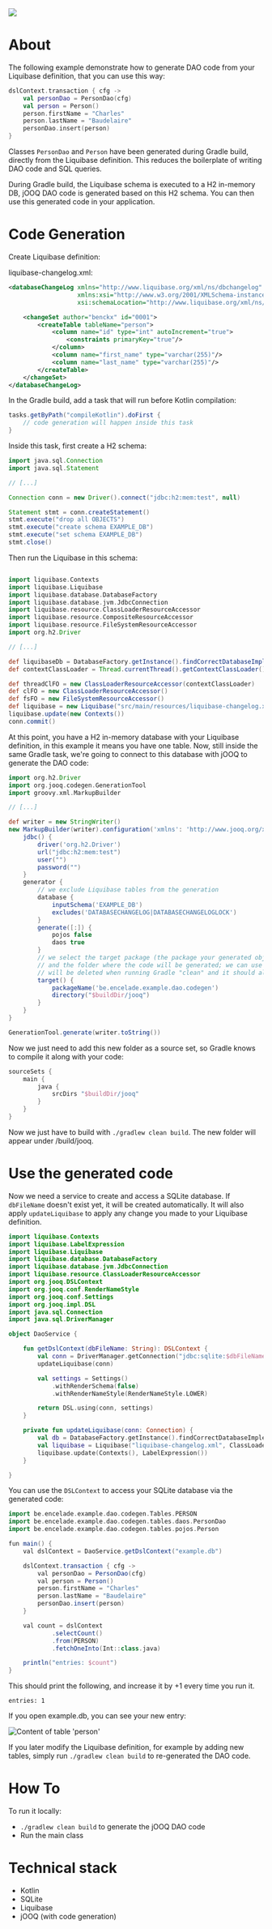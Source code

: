 <a href="https://paypal.me/benckx/2">
<img src="https://img.shields.io/badge/Donate-PayPal-green.svg"/>
</a>

# About

The following example demonstrate how to generate DAO code from your Liquibase definition, that you can use this way:

```kotlin
dslContext.transaction { cfg ->
    val personDao = PersonDao(cfg)
    val person = Person()
    person.firstName = "Charles"
    person.lastName = "Baudelaire"
    personDao.insert(person)
}
```

Classes `PersonDao` and `Person` have been generated during Gradle build, directly from the Liquibase definition. This
reduces the boilerplate of writing DAO code and SQL queries.

During Gradle build, the Liquibase schema is executed to a H2 in-memory DB, jOOQ DAO code is generated based on this H2
schema. You can then use this generated code in your application.

# Code Generation

Create Liquibase definition:

liquibase-changelog.xml:

```xml
<databaseChangeLog xmlns="http://www.liquibase.org/xml/ns/dbchangelog"
                   xmlns:xsi="http://www.w3.org/2001/XMLSchema-instance"
                   xsi:schemaLocation="http://www.liquibase.org/xml/ns/dbchangelog http://www.liquibase.org/xml/ns/dbchangelog/dbchangelog-3.4.xsd">

    <changeSet author="benckx" id="0001">
        <createTable tableName="person">
            <column name="id" type="int" autoIncrement="true">
                <constraints primaryKey="true"/>
            </column>
            <column name="first_name" type="varchar(255)"/>
            <column name="last_name" type="varchar(255)"/>
        </createTable>
    </changeSet>
</databaseChangeLog>
```

In the Gradle build, add a task that will run before Kotlin compilation:

```groovy
tasks.getByPath("compileKotlin").doFirst {
    // code generation will happen inside this task
}
```

Inside this task, first create a H2 schema:

```groovy
import java.sql.Connection
import java.sql.Statement

// [...]

Connection conn = new Driver().connect("jdbc:h2:mem:test", null)

Statement stmt = conn.createStatement()
stmt.execute("drop all OBJECTS")
stmt.execute("create schema EXAMPLE_DB")
stmt.execute("set schema EXAMPLE_DB")
stmt.close()
```

Then run the Liquibase in this schema:

```groovy

import liquibase.Contexts
import liquibase.Liquibase
import liquibase.database.DatabaseFactory
import liquibase.database.jvm.JdbcConnection
import liquibase.resource.ClassLoaderResourceAccessor
import liquibase.resource.CompositeResourceAccessor
import liquibase.resource.FileSystemResourceAccessor
import org.h2.Driver

// [...]

def liquibaseDb = DatabaseFactory.getInstance().findCorrectDatabaseImplementation(new JdbcConnection(conn))
def contextClassLoader = Thread.currentThread().getContextClassLoader()

def threadClFO = new ClassLoaderResourceAccessor(contextClassLoader)
def clFO = new ClassLoaderResourceAccessor()
def fsFO = new FileSystemResourceAccessor()
def liquibase = new Liquibase("src/main/resources/liquibase-changelog.xml", new CompositeResourceAccessor(clFO, fsFO, threadClFO), liquibaseDb)
liquibase.update(new Contexts())
conn.commit()
```

At this point, you have a H2 in-memory database with your Liquibase definition, in this example it means you have one
table. Now, still inside the same Gradle task, we're going to connect to this database with jOOQ to generate the DAO
code:

```groovy
import org.h2.Driver
import org.jooq.codegen.GenerationTool
import groovy.xml.MarkupBuilder

// [...]

def writer = new StringWriter()
new MarkupBuilder(writer).configuration('xmlns': 'http://www.jooq.org/xsd/jooq-codegen-3.11.0.xsd') {
    jdbc() {
        driver('org.h2.Driver')
        url("jdbc:h2:mem:test")
        user("")
        password("")
    }
    generator {
        // we exclude Liquibase tables from the generation
        database {
            inputSchema('EXAMPLE_DB')
            excludes('DATABASECHANGELOG|DATABASECHANGELOGLOCK')
        }
        generate([:]) {
            pojos false
            daos true
        }
        // we select the target package (the package your generated objects will belong to)
        // and the folder where the code will be generated; we can use the "build" folder, so it 
        // will be deleted when running Gradle "clean" and it should also be excluded from Git
        target() {
            packageName('be.encelade.example.dao.codegen')
            directory("$buildDir/jooq")
        }
    }
}

GenerationTool.generate(writer.toString())
```

Now we just need to add this new folder as a source set, so Gradle knows to compile it along with your code:

```groovy
sourceSets {
    main {
        java {
            srcDirs "$buildDir/jooq"
        }
    }
}
```

Now we just have to build with `./gradlew clean build`. The new folder will appear under /build/jooq.

# Use the generated code

Now we need a service to create and access a SQLite database. If  `dbFileName` doesn't exist yet, it will be created
automatically. It will also apply `updateLiquibase` to apply any change you made to your Liquibase definition.

```kotlin
import liquibase.Contexts
import liquibase.LabelExpression
import liquibase.Liquibase
import liquibase.database.DatabaseFactory
import liquibase.database.jvm.JdbcConnection
import liquibase.resource.ClassLoaderResourceAccessor
import org.jooq.DSLContext
import org.jooq.conf.RenderNameStyle
import org.jooq.conf.Settings
import org.jooq.impl.DSL
import java.sql.Connection
import java.sql.DriverManager

object DaoService {

    fun getDslContext(dbFileName: String): DSLContext {
        val conn = DriverManager.getConnection("jdbc:sqlite:$dbFileName")
        updateLiquibase(conn)

        val settings = Settings()
            .withRenderSchema(false)
            .withRenderNameStyle(RenderNameStyle.LOWER)

        return DSL.using(conn, settings)
    }

    private fun updateLiquibase(conn: Connection) {
        val db = DatabaseFactory.getInstance().findCorrectDatabaseImplementation(JdbcConnection(conn))
        val liquibase = Liquibase("liquibase-changelog.xml", ClassLoaderResourceAccessor(), db)
        liquibase.update(Contexts(), LabelExpression())
    }

}
```

You can use the `DSLContext` to access your SQLite database via the generated code:

```groovy
import be.encelade.example.dao.codegen.Tables.PERSON
import be.encelade.example.dao.codegen.tables.daos.PersonDao
import be.encelade.example.dao.codegen.tables.pojos.Person

fun main() {
    val dslContext = DaoService.getDslContext("example.db")

    dslContext.transaction { cfg ->
        val personDao = PersonDao(cfg)
        val person = Person()
        person.firstName = "Charles"
        person.lastName = "Baudelaire"
        personDao.insert(person)
    }

    val count = dslContext
            .selectCount()
            .from(PERSON)
            .fetchOneInto(Int::class.java)

    println("entries: $count")
}
```

This should print the following, and increase it by +1 every time you run it.

```
entries: 1
```

If you open example.db, you can see your new entry:

<img src="/img/example.db.png" title="Content of table 'person'">

If you later modify the Liquibase definition, for example by adding new tables, simply run `./gradlew clean build` to
re-generated the DAO code.

# How To

To run it locally:

* `./gradlew clean build` to generate the jOOQ DAO code
* Run the main class

# Technical stack

* Kotlin
* SQLite
* Liquibase
* jOOQ (with code generation)
